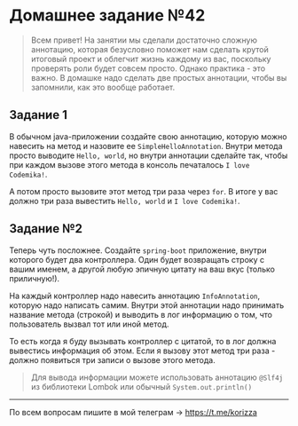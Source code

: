 # Домашнее задание №42

> Всем привет! На занятии мы сделали достаточно сложную аннотацию,
> которая безусловно поможет нам сделать крутой итоговый проект
> и облегчит жизнь каждому из вас, поскольку проверять роли 
> будет совсем просто. Однако практика - это важно. В домашке надо сделать 
> две простых аннотации, чтобы вы запомнили, как это вообще работает.

## Задание 1
В обычном java-приложении создайте свою аннотацию, 
которую можно навесить на метод и назовите ее `SimpleHelloAnnotation`.
Внутри метода просто выводите `Hello, world`, но внутри 
аннотации сделайте так, чтобы при каждом вызове этого метода в консоль 
печаталось `I love Codemika!`. 

А потом просто вызовите этот метод три раза через `for`. 
В итоге у вас должно три раза вывестить `Hello, world` и `I love Codemika!`.

## Задание №2
Теперь чуть посложнее. Создайте `spring-boot` приложение, внутри
которого будет два контроллера. Один будет возвращать строку c вашим именем,
а другой любую эпичную цитату на ваш вкус (только приличную!).

На каждый контроллер надо навесить аннотацию `InfoAnnotation`, которую надо написать самим. 
Внутри этой аннотации надо принимать название метода (строкой) и выводить в лог
информацию о том, что пользователь вызвал тот или иной метод.

То есть когда я буду вызывать контроллер с цитатой, то в лог должна вывестись информация об этом. 
Если я вызову этот метод три раза - должно появиться три записи о вызове этого метода.

> Для вывода информации можете использовать аннотацию `@Slf4j` из библиотеки Lombok 
> или обычный `System.out.println()`

***

По всем вопросам пишите в мой телеграм -> https://t.me/korizza